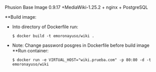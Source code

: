 Phusion Base Image 0.9.17 +MediaWiki-1.25.2 + nginx + PostgreSQL

**Build image:
  - Into directory of Dockerfile run:
  
        $ docker build -t emoronayuso/wiki .
  
  - Note: Change password posgres in Dockerfile before build image      
**Run container:

        $ docker run -e VIRTUAL_HOST="wiki.prueba.com" -p 80:80 -d -t emoronayuso/wiki

